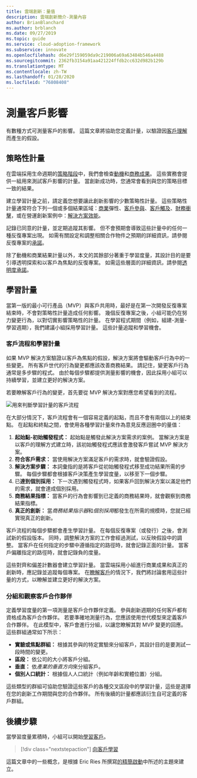 ```yaml
---
title: 雲端創新：量值
description: 雲端創新簡介-測量內容
author: BrianBlanchard
ms.author: brblanch
ms.date: 09/27/2019
ms.topic: guide
ms.service: cloud-adoption-framework
ms.subservice: innovate
ms.openlocfilehash: d6e29f159059da9c219006a69a63484b546a4488
ms.sourcegitcommit: 2362fb3154a91aa421224ffdb2cc632d982b129b
ms.translationtype: MT
ms.contentlocale: zh-TW
ms.lasthandoff: 01/28/2020
ms.locfileid: "76808408"
---
```

# <a name="measure-for-customer-impact"></a>測量客戶影響

有數種方式可測量客戶的影響。 這篇文章將協助您定義計量，以驗證因[客戶理解](./build.md)而產生的假設。

## <a name="strategic-metrics"></a>策略性計量

在雲端採用生命週期的[策略階段](../../strategy/index.md)中，我們會檢查[動機](../../strategy/motivations.md)和[商務成果](../../strategy/business-outcomes/index.md)。 這些實務會提供一組用來測試客戶影響的計量。 當創新成功時，您通常會看到與您的策略目標一致的結果。

建立學習計量之前，請定義您想要讓此創新影響的少數策略性計量。 這些策略性計量通常符合下列一個或多個結果區域：[商業](../../strategy/business-outcomes/agility-outcomes.md)彈性、[客戶參與](../../strategy/business-outcomes/engagement-outcomes.md)、[客戶觸及](../../strategy/business-outcomes/reach-outcomes.md)、[財務衝擊](../../strategy/business-outcomes/fiscal-outcomes.md)，或在營運創新案例中：[解決方案效能](../../strategy/business-outcomes/fiscal-outcomes.md)。

記錄已同意的計量，並定期追蹤其影響。 但不會預期會導致這些計量中的任何一種反復專案出現。 如需有關設定和調整相關合作物件之預期的詳細資訊，請參閱反復專案的[承諾](./index.md#commitment-to-iteration)。

除了動機和商業結果計量以外，本文的其餘部分著重于學習度量，其設計目的是要引導透明探索和以客戶為焦點的反復專案。 如需這些層面的詳細資訊，請參閱[透明度承諾](./index.md#commitment-to-transparency)。

## <a name="learning-metrics"></a>學習計量

當第一版的最小可行產品（MVP）與客戶共用時，最好是在第一次開發反復專案結束時，不會對策略性計量造成任何影響。 幾個反復專案之後，小組可能仍在努力變更行為，以對切實影響策略性的計量。 在學習程式期間（例如，組建-測量-學習週期），我們建議小組採用學習計量。 這些計量追蹤和學習機會。

### <a name="customer-flow-and-learning-metrics"></a>客戶流程和學習計量

如果 MVP 解決方案驗證以客戶為焦點的假設，解決方案將會驅動客戶行為中的一些變更。 所有客戶世代的行為變更都應該改善商務結果。 請記住，變更客戶行為通常是多步驟的程式。 由於每個步驟都提供測量影響的機會，因此採用小組可以持續學習，並建立更好的解決方案。

若要瞭解客戶行為的變更，首先要從 MVP 解決方案對應您希望看到的流程。

![用來判斷學習計量的客戶流程](../../_images/innovate/customer-flow-learning-metrics.png)

在大部分情況下，客戶流程會有一個容易定義的起點，而且不會有兩個以上的結束點。 在起點和終點之間，會使用各種學習計量來作為意見反應迴圈中的量值：

1. **起始點-初始觸發程式：** 起始點是觸發此解決方案需求的案例。 當解決方案是以客戶的理解方式建立時，該初始觸發程式應該會激發客戶嘗試 MVP 解決方案。
2. **符合客戶需求：** 當使用解決方案滿足客戶的需求時，就會驗證假設。
3. **解決方案步驟：** 本詞彙指的是將客戶從初始觸發程式移至成功結果所需的步驟。 每個步驟都會根據客戶決策產生學習度量，以移至下一個步驟。
4. 已**達到個別採用：** 下一次遇到觸發程式時，如果客戶回到解決方案以滿足他們的需求，就會達成個別採用。
5. **商務結果指標：** 當客戶的行為會影響到已定義的商務結果時，就會觀察到商務結果指標。
6. **真正的創新：** 當*商務結果指示器*和*個別採用*都發生在所需的規模時，您就已經實現真正的創新。

客戶流程的每個步驟都會產生學習計量。 在每個反復專案（或發行）之後，會測試新的假設版本。 同時，調整解決方案的工作會經過測試，以反映假設中的調整。 當客戶在任何指定的步驟中遵循指定的路徑時，就會記錄正面的計量。 當客戶偏離指定的路徑時，就會記錄負的度量。

這些對齊和偏差計數器會建立學習計量。 當雲端採用小組進行商業成果和真正的創新時，應記錄並追蹤每個專案。 在[瞭解客戶](./learn.md)的情況下，我們將討論套用這些計量的方式，以瞭解並建立更好的解決方案。

### <a name="grouping-and-observing-customer-partners"></a>分組和觀察客戶合作夥伴

定義學習度量的第一項測量是客戶合作夥伴定義。 參與創新週期的任何客戶都有資格成為客戶合作夥伴。 若要準確地測量行為，您應該使用世代模型來定義客戶合作夥伴。 在此模型中，客戶會進行分組，以讓您瞭解其對 MVP 變更的回應。 這些群組通常如下所示：

- **實驗或焦點群組：** 根據其參與的特定實驗來分組客戶，其設計目的是要測試一段時間的變更。
- **區段：** 依公司的大小將客戶分組。
- **垂直：** 依*產業的垂直方向*來分組客戶。
- **個別人口統計：** 根據個人人口統計（例如年齡和實體位置）分組。

這些類型的群組可協助您驗證這些客戶的各種交叉區段中的學習計量，這些是選擇在您的創新工作期間與您的合作夥伴。 所有後續的計量都應該衍生自可定義的客戶群組。

## <a name="next-steps"></a>後續步驟

當學習度量累積時，小組可以開始[學習客戶](./learn.md)。

> [!div class="nextstepaction"]
> [向客戶學習](./learn.md)

這篇文章中的一些概念，是根據 Eric Ries 所撰寫[的精簡啟動](http://theleanstartup.com/book)中所述的主題來建立。
